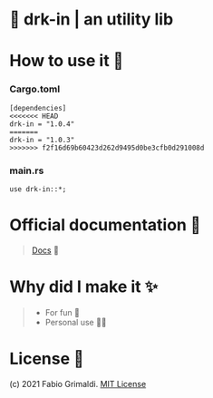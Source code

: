 # 🦀 drk-in | an utility lib

# How to use it 🔨
### Cargo.toml
```
[dependencies]
<<<<<<< HEAD
drk-in = "1.0.4"
=======
drk-in = "1.0.3"
>>>>>>> f2f16d69b60423d262d9495d0be3cfb0d291008d
```
### main.rs
```
use drk-in::*;
```

# Official documentation 💼
> <a href="https://docs.rs/drk-in/1.0.2/drk_in/">Docs</a> 💖

# Why did I make it ✨
> <ul>
  > <li>For fun 👀</li>
  > <li>Personal use 👨‍💻</li>
> </ul>

# License 📑 
(c) 2021 Fabio Grimaldi. [MIT License](https://tldrlegal.com/license/mit-license)
